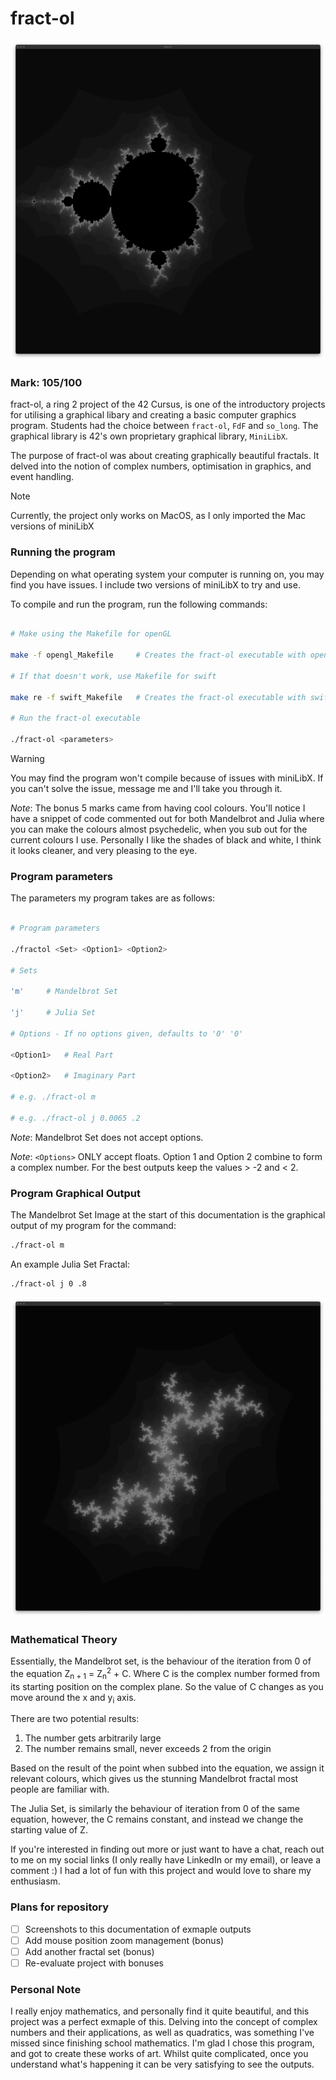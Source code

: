 <h1>fract-ol</h1>

![mandelbrot set](./assets/img/mandelbrot-2000.png)

<h3>Mark: 105/100</h3>

fract-ol, a ring 2 project of the 42 Cursus, is one of the introductory projects for utilising a graphical libary and creating a basic computer graphics program. Students had the choice between `fract-ol`, `FdF` and `so_long`. The graphical library is 42's own proprietary graphical library, `MiniLibX`.

The purpose of fract-ol was about creating graphically beautiful fractals. It delved into the notion of complex numbers, optimisation in graphics, and event handling.

> [!NOTE]
> Currently, the project only works on MacOS, as I only imported the Mac versions of miniLibX

<h3>Running the program</h3>

Depending on what operating system your computer is running on, you may find you have issues. I include two versions of miniLibX to try and use.

To compile and run the program, run the following commands:

```bash

# Make using the Makefile for openGL

make -f opengl_Makefile		# Creates the fract-ol executable with openGL

# If that doesn't work, use Makefile for swift

make re -f swift_Makefile	# Creates the fract-ol executable with swift

# Run the fract-ol executable

./fract-ol <parameters>
```

> [!WARNING]
> You may find the program won't compile because of issues with miniLibX. If you can't solve the issue, message me and I'll take you through it.

_Note_: The bonus 5 marks came from having cool colours. You'll notice I have a snippet of code commented out for both Mandelbrot and Julia where you can make the colours almost psychedelic, when you sub out for the current colours I use. Personally I like the shades of black and white, I think it looks cleaner, and very pleasing to the eye.

<h3>Program parameters</h3>

The parameters my program takes are as follows:

```bash

# Program parameters

./fractol <Set> <Option1> <Option2>

# Sets

'm'		# Mandelbrot Set

'j'		# Julia Set

# Options - If no options given, defaults to '0' '0'

<Option1>	# Real Part

<Option2>	# Imaginary Part

# e.g. ./fract-ol m

# e.g. ./fract-ol j 0.0065 .2
```

_Note_: Mandelbrot Set does not accept options.

_Note_: `<Options>` ONLY accept floats. Option 1 and Option 2 combine to form a complex number. For the best outputs keep the values &gt; -2 and &lt; 2.

### Program Graphical Output

The Mandelbrot Set Image at the start of this documentation is the graphical output of my program for the command:

```bash
./fract-ol m
```

An example Julia Set Fractal:

```bash
./fract-ol j 0 .8
```
![julia set](./assets/img/julia-2000.png)

### Mathematical Theory

Essentially, the Mandelbrot set, is the behaviour of the iteration from 0 of the equation Z<sub>n + 1</sub> = Z<sub>n</sub><sup>2</sup> + C. Where C is the complex number formed from its starting position on the complex plane. So the value of C changes as you move around the x and y<sub>i</sub> axis.

There are two potential results:

1. The number gets arbitrarily large
2. The number remains small, never exceeds 2 from the origin

Based on the result of the point when subbed into the equation, we assign it relevant colours, which gives us the stunning Mandelbrot fractal most people are familiar with.

The Julia Set, is similarly the behaviour of iteration from 0 of the same equation, however, the C remains constant, and instead we change the starting value of Z.

If you're interested in finding out more or just want to have a chat, reach out to me on my social links (I only really have LinkedIn or my email), or leave a comment :) I had a lot of fun with this project and would love to share my enthusiasm.

### Plans for repository

- [ ] Screenshots to this documentation of exmaple outputs
- [ ] Add mouse position zoom management (bonus)
- [ ] Add another fractal set (bonus)
- [ ] Re-evaluate project with bonuses

### Personal Note

I really enjoy mathematics, and personally find it quite beautiful, and this project was a perfect exmaple of this. Delving into the concept of complex numbers and their applications, as well as quadratics, was something I've missed since finishing school mathematics. I'm glad I chose this program, and got to create these works of art. Whilst quite complicated, once you understand what's happening it can be very satisfying to see the outputs.
